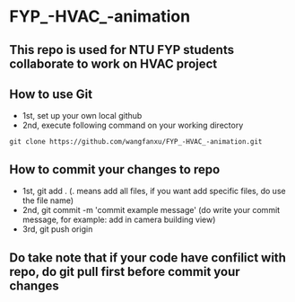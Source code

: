 # FYP_-HVAC_-animation
## This repo is used for NTU FYP students collaborate to work on HVAC project
## How to use Git
* 1st, set up your own local github
* 2nd, execute following command on your working directory
```console
git clone https://github.com/wangfanxu/FYP_-HVAC_-animation.git
```
## How to commit your changes to repo
* 1st, git add . (. means add all files, if you want add specific files, do use the file name)
* 2nd, git commit -m 'commit example message' (do write your commit message, for example: add in camera building view)
* 3rd, git push origin 
## Do take note that if your code have confilict with repo, do git pull first before commit your changes 
